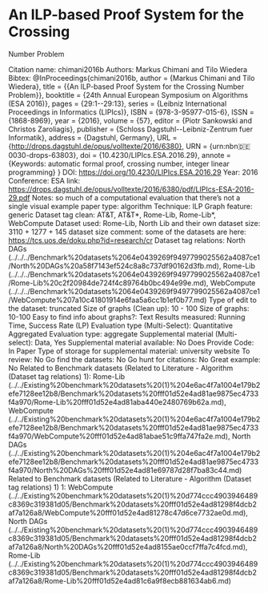 # An ILP-based Proof System for the Crossing
Number Problem

Citation name: chimani2016b
Authors: Markus Chimani and Tilo Wiedera
Bibtex: @InProceedings{chimani2016b,
author =	{Markus Chimani and Tilo Wiedera},
title =	{{An ILP-based Proof System for the Crossing Number Problem}},
booktitle =	{24th Annual European Symposium on Algorithms (ESA 2016)},
pages =	{29:1--29:13},
series =	{Leibniz International Proceedings in Informatics (LIPIcs)},
ISBN =	{978-3-95977-015-6},
ISSN =	{1868-8969},
year =	{2016},
volume =	{57},
editor =	{Piotr Sankowski and Christos Zaroliagis},
publisher =	{Schloss Dagstuhl--Leibniz-Zentrum fuer Informatik},
address =	{Dagstuhl, Germany},
URL =	{http://drops.dagstuhl.de/opus/volltexte/2016/6380},
URN =	{urn:nbn:de:0030-drops-63803},
doi =	{10.4230/LIPIcs.ESA.2016.29},
annote =	{Keywords: automatic formal proof, crossing number, integer linear programming}
}
DOI: https://doi.org/10.4230/LIPIcs.ESA.2016.29
Year: 2016
Conference: ESA
link: https://drops.dagstuhl.de/opus/volltexte/2016/6380/pdf/LIPIcs-ESA-2016-29.pdf
Notes: so much of a computational evaluation that there’s not a single visual example
paper type: algorithm
Technique: ILP
Graph feature: generic
Dataset tag clean: AT&T, AT&T*, Rome-Lib, Rome-Lib*, WebCompute
Dataset used: Rome-Lib, North Lib and their own
dataset size: 3110 + 1277 + 145
dataset size comment: some of the datasets are here: https://tcs.uos.de/doku.php?id=research/cr
Dataset tag relations: North DAGs (../../../Benchmark%20datasets%2064e0439269f9497799025562a4087ce1/North%20DAGs%20a58f7143ef524c8a8c737df90162d3fb.md), Rome-Lib (../../../Benchmark%20datasets%2064e0439269f9497799025562a4087ce1/Rome-Lib%20c2f20984de724f4c89764b0bc494e99e.md), WebCompute (../../../Benchmark%20datasets%2064e0439269f9497799025562a4087ce1/WebCompute%207a10c41801914e6faa5a6cc1b1ef0b77.md)
Type of edit to the dataset: truncated
Size of graphs (Clean up): 10 - 100
Size of graphs: 10-100
Easy to find info about graphs?: Text
Results measured: Running Time, Success Rate (LP)
Evaluation type (Multi-Select): Quantitative Aggregated
Evaluation type: aggregate
Supplemental material (Multi-select): Data, Yes
Supplemental material available: No
Does Provide Code: In Paper
Type of storage for supplemental material: university website
To review: No
Go find the datasets: No
Go hunt for citations: No
Great example: No
Related to Benchmark datasets (Related to Literature - Algorithm (Dataset tag relations) 1): Rome-Lib (../../Existing%20benchmark%20datasets%20(1)%204e6ac4f7a1004e179b2efe7128ee12b8/Benchmark%20datasets%20fff01d52e4ad81ae9875ec4733f4a970/Rome-Lib%20fff01d52e4ad81aba440e2480769b62a.md), WebCompute (../../Existing%20benchmark%20datasets%20(1)%204e6ac4f7a1004e179b2efe7128ee12b8/Benchmark%20datasets%20fff01d52e4ad81ae9875ec4733f4a970/WebCompute%20fff01d52e4ad81abae51c9ffa747fa2e.md), North DAGs (../../Existing%20benchmark%20datasets%20(1)%204e6ac4f7a1004e179b2efe7128ee12b8/Benchmark%20datasets%20fff01d52e4ad81ae9875ec4733f4a970/North%20DAGs%20fff01d52e4ad81e69787d28f7ba83c44.md)
Related to Benchmark datasets (Related to Literature - Algorithm (Dataset tag relations) 1) 1: WebCompute (../../Existing%20benchmark%20datasets%20(1)%20d774ccc4903946489c8369c319381d05/Benchmark%20datasets%20fff01d52e4ad81298f4dcb2af7a126a8/WebCompute%20fff01d52e4ad81278c47d6ce7732ae0d.md), North DAGs (../../Existing%20benchmark%20datasets%20(1)%20d774ccc4903946489c8369c319381d05/Benchmark%20datasets%20fff01d52e4ad81298f4dcb2af7a126a8/North%20DAGs%20fff01d52e4ad8155ae0ccf7ffa7c4fcd.md), Rome-Lib (../../Existing%20benchmark%20datasets%20(1)%20d774ccc4903946489c8369c319381d05/Benchmark%20datasets%20fff01d52e4ad81298f4dcb2af7a126a8/Rome-Lib%20fff01d52e4ad81c6a9f8ecb881634ab6.md)